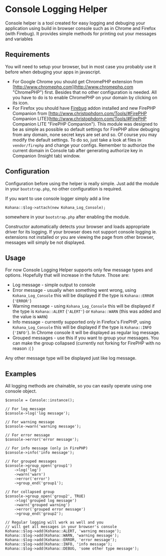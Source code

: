 Console Logging Helper
======================

Console helper is a tool created for easy logging and debuging your application using build in 
browser console such as in Chrome and Firefox (with Firebug). It provides simple methods for 
printing out your messages and variables

Requirements
------------

You will need to setup your browser, but in most case you probably use it before when debuging
your apps in javascript.

* For Google Chrome you should get ChromePHP extension from [http://www.chromephp.com](http://www.chromephp.com "ChromePHP") first.
  Besides that no other configuration is needed. All you have to do is to enable ChromePHP on your domain by clicking on its icon.
* For Firefox you should have [Firebug](http://getfirebug.com "Firebug") addon installed and new FirePHP Companion from 
  [http://www.christophdorn.com/Tools/#FirePHP Companion LITE](http://www.christophdorn.com/Tools/#FirePHP Companion LITE "FirePHP Companion").
  This module was designed to be as simple as possible so default settings for FirePHP allow debuging from any domain,
  none secret keys are set and so. Of course you may modify the default settings. To do so, just take a look at files
  in `vendor/firephp` and change your configs. Remember to authorize the current domain in Console tab after generating
  authorize key in Companion (Insight tab) window.
  
Configuration
-------------

Configuration before using the helper is really simple. Just add the module in your `bootstrap.php`, no other configuration
is required. 

If you want to use console logger simply add a line

    Kohana::$log->attach(new Kohana_Log_Console);
    
somewhere in your `bootstrap.php` after enabling the module.

Constructor automatically detects your browser and loads appropriate driver for its logging. If your browser does not support 
console logging ie. extensions not installed or you are viewing the page from other browser, messages will simply be not displayed.

Usage
-----

For now Console Logging Helper supports only few message types and options. Hopefully that will increase in the future. Those are:

* Log message - simple output to console
* Error message - usually when something went wrong, using `Kohana_Log_Console` this will be displayed if the type is `Kohana::ERROR` (`'ERROR'`)
* Warning message - using `Kohana_Log_Console` this will be displayed if the type is `Kohana::ALERT` (`'ALERT'`) or `Kohana::WARN` (this was added and the value is `WARN`)
* Info message - currently supported only in Firefox's FirePHP, using `Kohana_Log_Console` this will be displayed if the type is `Kohana::INFO` (`'INFO'`).
  In Chrome console it will be displayed as regular log message.
* Grouped messages - use this if you want to group your messages. You can make the group collapsed (currently not forking for FirePHP with no reason :( )
  
Any other message type will be displayed just like log message.

Examples
--------

All logging methods are chainable, so you can easily operate using one console object.

	$console = Console::instance();
	
	// For log message
	$console->log('log message');
	
	// For warning message
	$console->warn('warning message');

	// For error message
	$console->error('error message');

	// For info message (only in FirePHP)
	$console->info('info message');
	
	// For grouped messages
	$console->group_open('group1')
		->log('log')
		->warn('warn')
		->error('error')
		->group_end('group1');
		
	// For collapsed group
	$console->group_open('group2', TRUE)
		->log('grouped log message')
		->warn('grouped warning')
		->error('grouped error message')
		->group_end('group2');
		
	// Regular logging will work as well and you
	// will get all messages in your browser's console 
	Kohana::$log->add(Kohana::ALERT, 'warning message');
	Kohana::$log->add(Kohana::WARN, 'warning message');
	Kohana::$log->add(Kohana::ERROR, 'error message');
	Kohana::$log->add(Kohana::INFO, 'info message');
	Kohana::$log->add(Kohana::DEBUG, 'some other type message');